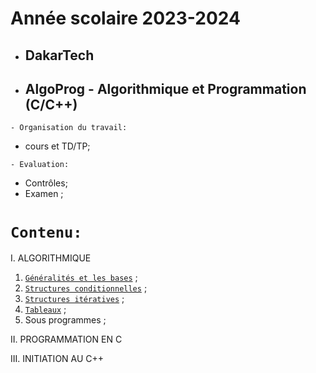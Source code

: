 # Année scolaire 2023-2024
 * ##  DakarTech  
 * ##  AlgoProg - Algorithmique et Programmation (C/C++)
 
 ``` - Organisation du travail: ```
 * cours et TD/TP;

``` - Evaluation: ```
 * Contrôles;
 * Examen ;

 # ``` Contenu: ```
I. ALGORITHMIQUE
  1. [`Généralités et les bases`](https://github.com/pape-barro/DakarTech_AlgoProg/blob/main/Basiques.pdf) ;
  2. [`Structures conditionnelles`](https://github.com/pape-barro/DakarTech_AlgoProg/blob/main/structures_conditionnelles.pdf) ;
  3. [`Structures itératives`](https://github.com/pape-barro/DakarTech_AlgoProg/blob/main/structures_iteratives.pdf) ;
  4. [`Tableaux`](https://github.com/pape-barro/DakarTech_AlgoProg/blob/main/tableaux.pdf) ;
  5. Sous programmes ;

II. PROGRAMMATION EN C

III. INITIATION AU C++
